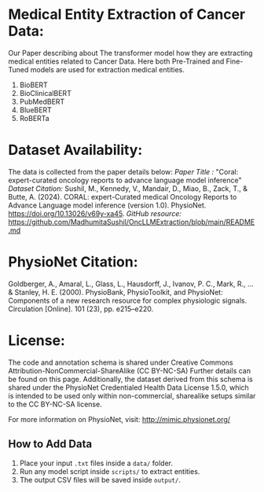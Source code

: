 # Medical Entity Extraction of Cancer Data:
Our Paper describing about The transformer model how they are extracting medical entities related to Cancer Data. Here both Pre-Trained and Fine-Tuned models are used for extraction medical entities.
1. BioBERT
2. BioClinicalBERT
3. PubMedBERT
4. BlueBERT
5. RoBERTa
   
# Dataset Availability:
The data is collected from the paper details below:
*Paper Title :* "Coral: expert-curated oncology reports to advance language model inference"
*Dataset Citation:* Sushil, M., Kennedy, V., Mandair, D., Miao, B., Zack, T., & Butte, A. (2024). CORAL: expert-Curated medical Oncology Reports to Advance Language model inference (version 1.0). PhysioNet. https://doi.org/10.13026/v69y-xa45.
*GitHub resource:* https://github.com/MadhumitaSushil/OncLLMExtraction/blob/main/README.md

# PhysioNet Citation:
Goldberger, A., Amaral, L., Glass, L., Hausdorff, J., Ivanov, P. C., Mark, R., ... & Stanley, H. E. (2000). PhysioBank, PhysioToolkit, and PhysioNet: Components of a new research resource for complex physiologic signals. Circulation [Online]. 101 (23), pp. e215–e220.

# License:
The code and annotation schema is shared under Creative Commons Attribution-NonCommercial-ShareAlike (CC BY-NC-SA) Further details can be found on this page. Additionally, the dataset derived from this schema is shared under the PhysioNet Credentialed Health Data License 1.5.0, which is intended to be used only within non-commercial, sharealike setups similar to the CC BY-NC-SA license.

For more information on PhysioNet, visit: http://mimic.physionet.org/



## How to Add Data 
1. Place your input `.txt` files inside a `data/` folder. 
2. Run any model script inside `scripts/` to extract entities. 
3. The output CSV files will be saved inside `output/`. 
